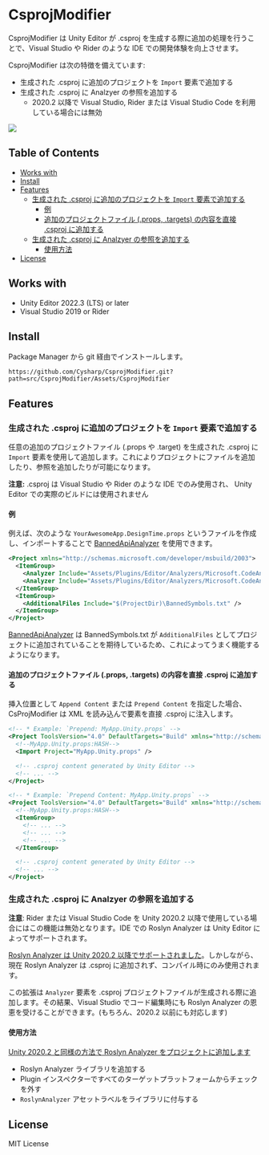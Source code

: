 # CsprojModifier

CsprojModifier は Unity Editor が .csproj を生成する際に追加の処理を行うことで、Visual Studio や Rider のような IDE での開発体験を向上させます。

CsprojModifier は次の特徴を備えています:

- 生成された .csproj に追加のプロジェクトを `Import` 要素で追加する
- 生成された .csproj に Analzyer の参照を追加する
  - 2020.2 以降で Visual Studio, Rider または Visual Studio Code を利用している場合には無効

![](docs/images/Screen-01.png)

<!-- START doctoc generated TOC please keep comment here to allow auto update -->
<!-- DON'T EDIT THIS SECTION, INSTEAD RE-RUN doctoc TO UPDATE -->
## Table of Contents

- [Works with](#works-with)
- [Install](#install)
- [Features](#features)
  - [生成された .csproj に追加のプロジェクトを `Import` 要素で追加する](#%E7%94%9F%E6%88%90%E3%81%95%E3%82%8C%E3%81%9F-csproj-%E3%81%AB%E8%BF%BD%E5%8A%A0%E3%81%AE%E3%83%97%E3%83%AD%E3%82%B8%E3%82%A7%E3%82%AF%E3%83%88%E3%82%92-import-%E8%A6%81%E7%B4%A0%E3%81%A7%E8%BF%BD%E5%8A%A0%E3%81%99%E3%82%8B)
    - [例](#%E4%BE%8B)
    - [追加のプロジェクトファイル (.props, .targets) の内容を直接 .csproj に追加する](#%E8%BF%BD%E5%8A%A0%E3%81%AE%E3%83%97%E3%83%AD%E3%82%B8%E3%82%A7%E3%82%AF%E3%83%88%E3%83%95%E3%82%A1%E3%82%A4%E3%83%AB-props-targets-%E3%81%AE%E5%86%85%E5%AE%B9%E3%82%92%E7%9B%B4%E6%8E%A5-csproj-%E3%81%AB%E8%BF%BD%E5%8A%A0%E3%81%99%E3%82%8B)
  - [生成された .csproj に Analzyer の参照を追加する](#%E7%94%9F%E6%88%90%E3%81%95%E3%82%8C%E3%81%9F-csproj-%E3%81%AB-analzyer-%E3%81%AE%E5%8F%82%E7%85%A7%E3%82%92%E8%BF%BD%E5%8A%A0%E3%81%99%E3%82%8B)
    - [使用方法](#%E4%BD%BF%E7%94%A8%E6%96%B9%E6%B3%95)
- [License](#license)

<!-- END doctoc generated TOC please keep comment here to allow auto update -->

## Works with
- Unity Editor 2022.3 (LTS) or later
- Visual Studio 2019 or Rider

## Install
Package Manager から git 経由でインストールします。

```
https://github.com/Cysharp/CsprojModifier.git?path=src/CsprojModifier/Assets/CsprojModifier
```

## Features

### 生成された .csproj に追加のプロジェクトを `Import` 要素で追加する
任意の追加のプロジェクトファイル (.props や .target) を生成された .csproj に `Import` 要素を使用して追加します。これによりプロジェクトにファイルを追加したり、参照を追加したりが可能になります。

**注意:** .csproj は Visual Studio や Rider のような IDE でのみ使用され、 Unity Editor での実際のビルドには使用されません

#### 例
例えば、次のような `YourAwesomeApp.DesignTime.props` というファイルを作成し、インポートすることで [BannedApiAnalyzer](https://github.com/dotnet/roslyn-analyzers/tree/main/src/Microsoft.CodeAnalysis.BannedApiAnalyzers) を使用できます。

```xml
<Project xmlns="http://schemas.microsoft.com/developer/msbuild/2003">
  <ItemGroup>
    <Analyzer Include="Assets/Plugins/Editor/Analyzers/Microsoft.CodeAnalysis.BannedApiAnalyzers.dll" />
    <Analyzer Include="Assets/Plugins/Editor/Analyzers/Microsoft.CodeAnalysis.CSharp.BannedApiAnalyzers.dll" />
  </ItemGroup>
  <ItemGroup>
    <AdditionalFiles Include="$(ProjectDir)\BannedSymbols.txt" />
  </ItemGroup>
</Project>
```

[BannedApiAnalyzer](https://github.com/dotnet/roslyn-analyzers/tree/main/src/Microsoft.CodeAnalysis.BannedApiAnalyzers) は BannedSymbols.txt が `AdditionalFiles` としてプロジェクトに追加されていることを期待しているため、これによってうまく機能するようになります。

#### 追加のプロジェクトファイル (.props, .targets) の内容を直接 .csproj に追加する
挿入位置として `Append Content` または `Prepend Content` を指定した場合、CsProjModifier は XML を読み込んで要素を直接 .csproj に注入します。

```xml
<!-- * Example: `Prepend: MyApp.Unity.props` -->
<Project ToolsVersion="4.0" DefaultTargets="Build" xmlns="http://schemas.microsoft.com/developer/msbuild/2003">
  <!--MyApp.Unity.props:HASH-->
  <Import Project="MyApp.Unity.props" />

  <!-- .csproj content generated by Unity Editor -->
  <!-- ... -->
</Project>

<!-- * Example: `Prepend Content: MyApp.Unity.props` -->
<Project ToolsVersion="4.0" DefaultTargets="Build" xmlns="http://schemas.microsoft.com/developer/msbuild/2003">
  <!--MyApp.Unity.props:HASH-->
  <ItemGroup>
    <!-- ... -->
    <!-- ... -->
    <!-- ... -->
  </ItemGroup>

  <!-- .csproj content generated by Unity Editor -->
  <!-- ... -->
</Project>
```

### 生成された .csproj に Analzyer の参照を追加する
**注意**: Rider または Visual Studio Code を Unity 2020.2 以降で使用している場合にはこの機能は無効となります。IDE での Roslyn Analyzer は Unity Editor によってサポートされます。

[Roslyn Analyzer は Unity 2020.2 以降でサポートされました](https://docs.unity3d.com/Manual/roslyn-analyzers.html)。しかしながら、現在 Roslyn Analyzer は .csproj に追加されず、コンパイル時にのみ使用されます。

この拡張は `Analyzer` 要素を .csproj プロジェクトファイルが生成される際に追加します。その結果、Visual Studio でコード編集時にも Roslyn Analyzer の恩恵を受けることができます。(もちろん、2020.2 以前にも対応します)

#### 使用方法
[Unity 2020.2 と同様の方法で Roslyn Analyzer をプロジェクトに追加します](https://docs.unity3d.com/Manual/roslyn-analyzers.html)

- Roslyn Analyzer ライブラリを追加する
- Plugin インスペクターですべてのターゲットプラットフォームからチェックを外す
- `RoslynAnalyzer` アセットラベルをライブラリに付与する

## License
MIT License
